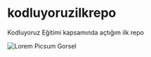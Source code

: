 # kodluyoruzilkrepo
Kodluyoruz Eğitimi kapsamında açtığım ilk repo


![Lorem Picsum Gorsel](https://picsum.photos/seed/picsum/200/300)

